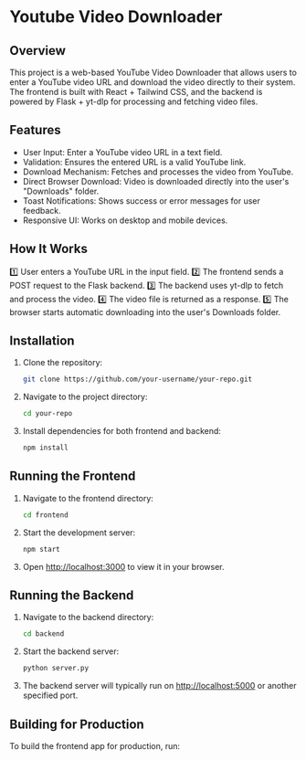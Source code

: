 # Youtube Video Downloader

## Overview

This project is a web-based YouTube Video Downloader that allows users to enter a YouTube video URL and download the video directly to their system. The frontend is built with React + Tailwind CSS, and the backend is powered by Flask + yt-dlp for processing and fetching video files.

## Features

- User Input: Enter a YouTube video URL in a text field.
- Validation: Ensures the entered URL is a valid YouTube link.
- Download Mechanism: Fetches and processes the video from YouTube.
- Direct Browser Download: Video is downloaded directly into the user's "Downloads" folder.
- Toast Notifications: Shows success or error messages for user feedback.
- Responsive UI: Works on desktop and mobile devices.

## How It Works

1️⃣ User enters a YouTube URL in the input field.
2️⃣ The frontend sends a POST request to the Flask backend.
3️⃣ The backend uses yt-dlp to fetch and process the video.
4️⃣ The video file is returned as a response.
5️⃣ The browser starts automatic downloading into the user's Downloads folder.

## Installation

1. Clone the repository:
   ```bash
   git clone https://github.com/your-username/your-repo.git
   ```
2. Navigate to the project directory:
   ```bash
   cd your-repo
   ```
3. Install dependencies for both frontend and backend:
   ```bash
   npm install
   ```

## Running the Frontend

1. Navigate to the frontend directory:
   ```bash
   cd frontend
   ```
2. Start the development server:
   ```bash
   npm start
   ```
3. Open [http://localhost:3000](http://localhost:3000) to view it in your browser.

## Running the Backend

1. Navigate to the backend directory:
   ```bash
   cd backend
   ```
2. Start the backend server:
   ```bash
   python server.py
   ```
3. The backend server will typically run on [http://localhost:5000](http://localhost:5000) or another specified port.

## Building for Production

To build the frontend app for production, run:
